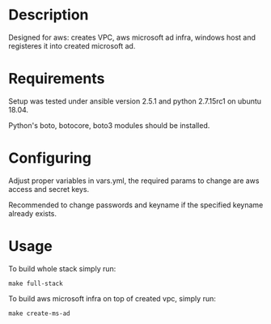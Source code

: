 # Description

Designed for aws: creates VPC, aws microsoft ad infra, windows host and registeres it into created microsoft ad.

# Requirements

Setup was tested under ansible version 2.5.1 and python 2.7.15rc1 on ubuntu 18.04.

Python's boto, botocore, boto3 modules should be installed.

# Configuring

Adjust proper variables in vars.yml, the required params to change are aws access and secret keys. 

Recommended to change passwords and keyname if the specified keyname already exists. 

# Usage

To build whole stack simply run:
```
make full-stack
```
To build aws microsoft infra on top of created vpc, simply run:
```
make create-ms-ad
```
